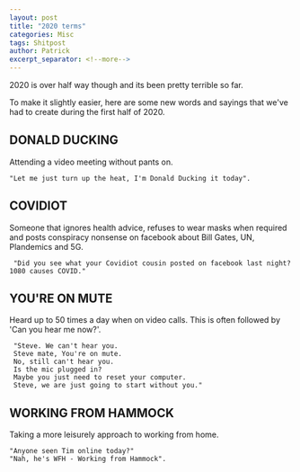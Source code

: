 ```yaml
---
layout: post
title: "2020 terms"
categories: Misc
tags: Shitpost
author: Patrick
excerpt_separator: <!--more-->
---
```


2020 is over half way though and its been pretty terrible so far. 

To make it slightly easier, here are some new words and sayings that we've had to create during the first half of 2020. 
<!--more-->

## DONALD DUCKING

Attending a video meeting without pants on. 

 ```code
 "Let me just turn up the heat, I'm Donald Ducking it today".
  ```

## COVIDIOT 

Someone that ignores health advice, refuses to wear masks when required and posts conspiracy nonsense on facebook about Bill Gates, UN, Plandemics and 5G.

```code
 "Did you see what your Covidiot cousin posted on facebook last night? 1080 causes COVID."
  ```

## YOU'RE ON MUTE

Heard up to 50 times a day when on video calls. This is often followed by 'Can you hear me now?'.

```code
 "Steve. We can't hear you. 
 Steve mate, You're on mute. 
 No, still can't hear you. 
 Is the mic plugged in? 
 Maybe you just need to reset your computer. 
 Steve, we are just going to start without you."
  ```


## WORKING FROM HAMMOCK

Taking a more leisurely approach to working from home.

```code
"Anyone seen Tim online today?" 
"Nah, he's WFH - Working from Hammock".
  ```
